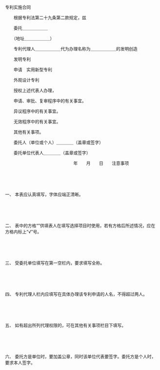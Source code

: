 



专利实施合同



 

　　根据专利法第二十九条第二款规定，兹

　　委托＿＿＿＿＿＿

　　（地址＿＿＿＿＿＿）

　　专利代理人＿＿＿＿＿＿代为办理名称为＿＿＿＿＿＿的发明创造

　　发明专利

　　申请　实用新型专利

　　外观设计专利

　　授权上述代表人办理，

　　申请、审批、复审程序中的有关事宜。

　　异议程序中的有关事宜。

　　无效程序中的有关事宜。

　　其他有关事项。

　　委托人（单位或个人）＿＿＿＿（盖章或签字）

　　委托单位代表人＿＿＿＿（盖章或签字）

　　　　　　　　　　　　　　　　年　　月　　日　　注意事项

　　 

　　

一、
本表应认真填写，字体应端正清晰。

　　 

　　

二、
表中的方格“”供填表人在填写选择项目时使用，若有方格后所述情况，应在方格内标上“√”号。

　　 

　　

三、
受委托单位填写在第一空栏内，要求填写全称。

　　 

　　

四、
专利代理人栏内应填写在具体办理该专利申请的人名，不得超过两人。

　　 

　　

五、
如有超出所列代理权限的，可在其他有关事项栏目下填写。

　　 

　　

六、
委托方是单位时，要加盖公章，同时该单位代表要签字。委托方是个人时，要求本人签字。
